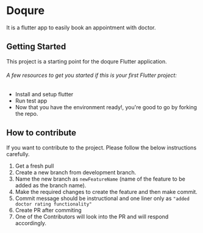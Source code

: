 # Doqure 
It is a flutter app to easily book an appointment with doctor.

## Getting Started
This project is a starting point for the doqure Flutter application.

###### A few resources to get you started if this is your first Flutter project:
* Install and setup flutter
* Run test app
* Now that you have the environment ready!, you're good to go by forking the repo.

## How to contribute
If you want to contribute to the project. Please follow the below instructions carefully.
1.  Get a fresh pull
2.  Create a new branch from development branch.
3.  Name the new branch as ```newFeatureName``` (name of the feature to be added as the branch name).
4.  Make the required changes to create the feature and then make commit.
5.  Commit message should be instructional and one liner only as ```"added doctor rating functionality"```
6.	Create PR after commiting
7.	One of the Contributors will look into the PR and will respond accordingly.

